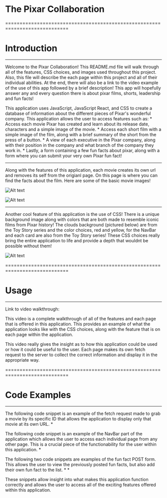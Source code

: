 # The Pixar Collaboration #
============================================================================

# Introduction
----------------------------------------------------------------------------
Welcome to the Pixar Collaboration! This README.md file will walk through all of the features, CSS choices, and images used throughout this project. Also, this file will describe the each page within this project and all of their individual abilities. At the end, there will also be a link to the video example of the use of this app followed by a brief description! This app will hopefully answer any and every question there is about pixar films, shorts, leadership and fun facts!

This application uses JavaScript, JavaScript React, and CSS to create a database of information about the different pieces of Pixar's wonderful company. This application allows the user to access features such as:
            * Access each movie Pixar has created and learn about its release date, characters and a simple image of the movie.
            * Access each short film with a simple image of the film, along with a brief summary of the short from the press of a button.
            * A view of each executive in the Pixar company, along with their position in the company and what branch of the company they work in.
            * Lastly, a form containing a few fun facts about pixar, along with a form where you can submit your very own Pixar fun fact! 

----------------------------------------------------------------------------

Along with the features of this application, each movie creates its own url and removes its self from the origianl page. On this page is where you can find the facts about the film. 
Here are some of the basic movie images!

![Alt text](https://prod-ripcut-delivery.disney-plus.net/v1/variant/disney/5BE8AA35D06F5AD07D83F10F53BE07344A402B3603E92976165E79155D36A3DB/scale?width=1200&amp;aspectRatio=1.78&amp;format=webp)

![Alt text](https://lumiere-a.akamaihd.net/v1/images/p_findingnemo_19752_05271d3f.jpeg?region=0%2C0%2C540%2C810)

----------------------------------------------------------------------------

Another cool feature of this application is the use of CSS! There is a unique background image along with colors that are both made to resemble iconic films from Pixar history! The clouds background (pictured below) are from the Toy Story series and the color choices, red and yellow, for the NavBar and each card are also from the Toy Story series! These CSS choices really bring the entire application to life and provide a depth that wouldnt be possible without them!

![Alt text](https://external-preview.redd.it/9slU5TZV95bQool8Gq4d2Cjb9OkwwqjfEyJs3rOiuD8.jpg?auto=webp&s=6eea398ccce813e70586b5a401e592f0b0f29a8c)

============================================================================
# Usage
----------------------------------------------------------------------------
Link to video walkthrough:

This video is a complete walkthrough of all of the features and each page that is offered in this application. This provides an example of what the application looks like with the CSS choices, along with the feature that is on each page within the application.

This video really gives the insight as to how this application could be used or how it could be useful to the user. Each page makes its own fetch request to the server to collect the correct information and display it in the appropriate way.

============================================================================
# Code Examples
----------------------------------------------------------------------------

The following code snippet is an example of the fetch request made to grab a movie by its specific ID that allows the application to display only that movie at its own URL.
*

The following code snippet is an example of the NavBar part of the application which allows the user to access each individual page from any other page. This is a crucial piece of the functionability for the user within this application. 
*

The following two code snippets are examples of the fun fact POST form. This allows the user to view the previously posted fun facts, but also add their own fun fact to the list. 
*
*

These snippets allow insight into what makes this application function correctly and allows the user to access all of the exciting features offered within this application. 